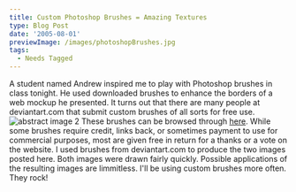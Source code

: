 ```yaml
---
title: Custom Photoshop Brushes = Amazing Textures
type: Blog Post
date: '2005-08-01'
previewImage: /images/photoshopBrushes.jpg
tags:
  - Needs Tagged
---
```

A student named Andrew inspired me to play with Photoshop brushes in class tonight. He used downloaded brushes to enhance the borders of a web mockup he presented. It turns out that there are many people at deviantart.com that submit custom brushes of all sorts for free use. ![abstract image 2](/images/20050801-abstract2.jpg) These brushes can be browsed through [here](http://browse.deviantart.com/resources/applications/psbrushes/). While some brushes require credit, links back, or sometimes payment to use for commercial purposes, most are given free in return for a thanks or a vote on the website. I used brushes from deviantart.com to produce the two images posted here. Both images were drawn fairly quickly. Possible applications of the resulting images are limmitless. I'll be using custom brushes more often. They rock!

